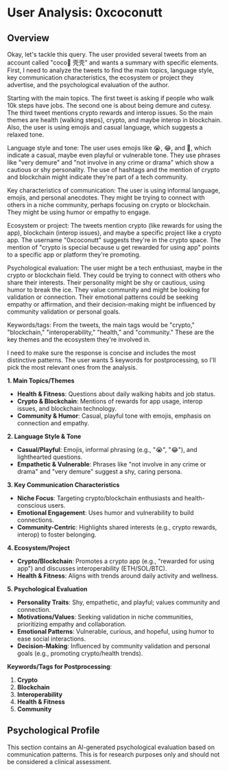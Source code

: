 # User Analysis: 0xcoconutt

## Overview

<think>
Okay, let's tackle this query. The user provided several tweets from an account called "coco🔮 壳壳" and wants a summary with specific elements. First, I need to analyze the tweets to find the main topics, language style, key communication characteristics, the ecosystem or project they advertise, and the psychological evaluation of the author.

Starting with the main topics. The first tweet is asking if people who walk 10k steps have jobs. The second one is about being demure and cutesy. The third tweet mentions crypto rewards and interop issues. So the main themes are health (walking steps), crypto, and maybe interop in blockchain. Also, the user is using emojis and casual language, which suggests a relaxed tone.

Language style and tone: The user uses emojis like 😭, 😂, and 🌙, which indicate a casual, maybe even playful or vulnerable tone. They use phrases like "very demure" and "not involve in any crime or drama" which show a cautious or shy personality. The use of hashtags and the mention of crypto and blockchain might indicate they're part of a tech community.

Key characteristics of communication: The user is using informal language, emojis, and personal anecdotes. They might be trying to connect with others in a niche community, perhaps focusing on crypto or blockchain. They might be using humor or empathy to engage.

Ecosystem or project: The tweets mention crypto (like rewards for using the app), blockchain (interop issues), and maybe a specific project like a crypto app. The username "0xcoconutt" suggests they're in the crypto space. The mention of "crypto is special because u get rewarded for using app" points to a specific app or platform they're promoting.

Psychological evaluation: The user might be a tech enthusiast, maybe in the crypto or blockchain field. They could be trying to connect with others who share their interests. Their personality might be shy or cautious, using humor to break the ice. They value community and might be looking for validation or connection. Their emotional patterns could be seeking empathy or affirmation, and their decision-making might be influenced by community validation or personal goals.

Keywords/tags: From the tweets, the main tags would be "crypto," "blockchain," "interoperability," "health," and "community." These are the key themes and the ecosystem they're involved in.

I need to make sure the response is concise and includes the most distinctive patterns. The user wants 5 keywords for postprocessing, so I'll pick the most relevant ones from the analysis.
</think>

**1. Main Topics/Themes**  
- **Health & Fitness**: Questions about daily walking habits and job status.  
- **Crypto & Blockchain**: Mentions of rewards for app usage, interop issues, and blockchain technology.  
- **Community & Humor**: Casual, playful tone with emojis, emphasis on connection and empathy.  

**2. Language Style & Tone**  
- **Casual/Playful**: Emojis, informal phrasing (e.g., "😭", "😂"), and lighthearted questions.  
- **Empathetic & Vulnerable**: Phrases like "not involve in any crime or drama" and "very demure" suggest a shy, caring persona.  

**3. Key Communication Characteristics**  
- **Niche Focus**: Targeting crypto/blockchain enthusiasts and health-conscious users.  
- **Emotional Engagement**: Uses humor and vulnerability to build connections.  
- **Community-Centric**: Highlights shared interests (e.g., crypto rewards, interop) to foster belonging.  

**4. Ecosystem/Project**  
- **Crypto/Blockchain**: Promotes a crypto app (e.g., "rewarded for using app") and discusses interoperability (ETH/SOL/BTC).  
- **Health & Fitness**: Aligns with trends around daily activity and wellness.  

**5. Psychological Evaluation**  
- **Personality Traits**: Shy, empathetic, and playful; values community and connection.  
- **Motivations/Values**: Seeking validation in niche communities, prioritizing empathy and collaboration.  
- **Emotional Patterns**: Vulnerable, curious, and hopeful, using humor to ease social interactions.  
- **Decision-Making**: Influenced by community validation and personal goals (e.g., promoting crypto/health trends).  

**Keywords/Tags for Postprocessing**:  
1. **Crypto**  
2. **Blockchain**  
3. **Interoperability**  
4. **Health & Fitness**  
5. **Community**

## Psychological Profile

This section contains an AI-generated psychological evaluation based on communication patterns. This is for research purposes only and should not be considered a clinical assessment.
